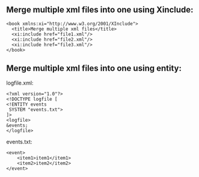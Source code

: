 ## Merge multiple xml files into one using Xinclude:
```
<book xmlns:xi="http://www.w3.org/2001/XInclude">
  <title>Merge multiple xml files</title>
  <xi:include href="file1.xml"/>
  <xi:include href="file2.xml"/>
  <xi:include href="file3.xml"/>
</book>
```

## Merge multiple xml files into one using entity:
logfile.xml:
```
<?xml version="1.0"?>
<!DOCTYPE logfile [
<!ENTITY events    
 SYSTEM "events.txt">
]>
<logfile>
&events;
</logfile>
```
events.txt:
```
<event>
    <item1>item1</item1>
    <item2>item2</item2>
</event>
```
